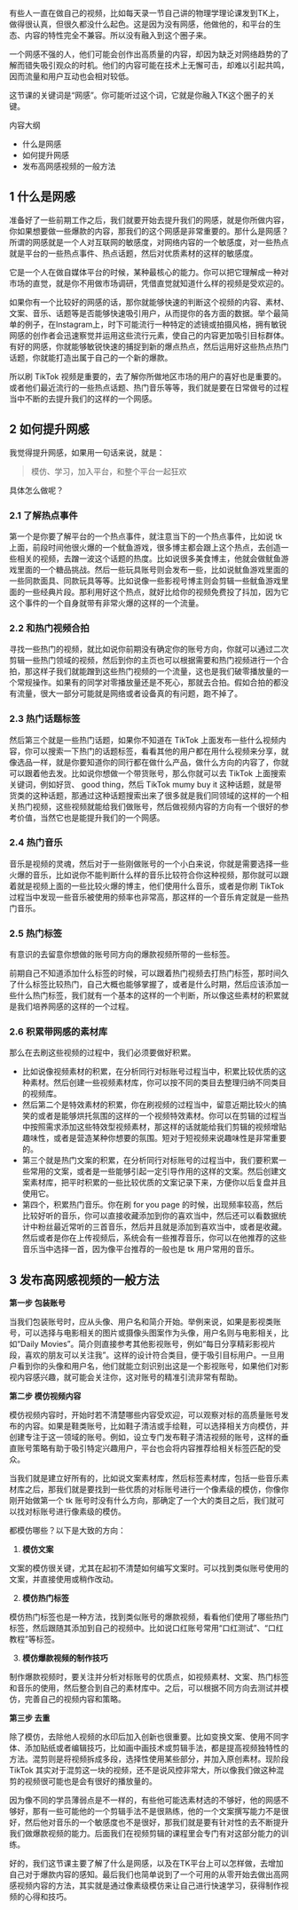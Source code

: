 

有些人一直在做自己的视频，比如每天录一节自己讲的物理学理论课发到TK上，做得很认真，但很久都没什么起色。这是因为没有网感，他做他的，和平台的生态、内容的特性完全不兼容。所以没有融入到这个圈子来。

一个网感不强的人，他们可能会创作出高质量的内容，却因为缺乏对网络趋势的了解而错失吸引观众的时机。他们的内容可能在技术上无懈可击，却难以引起共鸣，因而流量和用户互动也会相对较低。

这节课的关键词是“网感”。你可能听过这个词，它就是你融入TK这个圈子的关键。

内容大纲
- 什么是网感
- 如何提升网感
- 发布高网感视频的一般方法

## 1 什么是网感

准备好了一些前期工作之后，我们就要开始去提升我们的网感，就是你所做内容，你如果想要做一些爆款的内容，那我们的这个网感是非常重要的。那什么是网感？所谓的网感就是一个人对互联网的敏感度，对网络内容的一个敏感度，对一些热点就是平台的一些热点事件、热点话题，然后对优质素材的这样的敏感度。

它是一个人在做自媒体平台的时候，某种最核心的能力。你可以把它理解成一种对市场的直觉，就是你不用做市场调研，凭借直觉就知道什么样的视频是受欢迎的。

如果你有一个比较好的网感的话，那你就能够快速的判断这个视频的内容、素材、文案、音乐、话题等是否能够快速吸引用户，从而提你的各方面的数据。举个最简单的例子，在Instagram上，时下可能流行一种特定的滤镜或拍摄风格，拥有敏锐网感的创作者会迅速察觉并运用这些流行元素，使自己的内容更加吸引目标群体。有好的网感，你就能够敏锐快速的捕捉到新的爆点热点，然后运用好这些热点热门话题，你就能打造出属于自己的一个新的爆款。

所以刷 TikTok 视频是重要的，去了解你所做地区市场的用户的喜好也是重要的。或者他们最近流行的一些热点话题、热门音乐等等，我们就是要在日常做号的过程当中不断的去提升我们的这样的一个网感。


## 2 如何提升网感

我觉得提升网感，如果用一句话来说，就是：
> 模仿、学习，加入平台，和整个平台一起狂欢

具体怎么做呢？


### 2.1 了解热点事件

第一个是你要了解平台的一个热点事件，就注意当下的一个热点事件，比如说 tk 上面，前段时间他很火爆的一个鱿鱼游戏，很多博主都会跟上这个热点，去创造一些相关的视频，去蹭一波这个话题的热度。比如说很多美食博主，他就会做鱿鱼游戏里面的一个糖品挑战。然后一些玩具账号则会发布一些，比如说鱿鱼游戏里面的一些同款面具、同款玩具等等。比如说像一些影视号博主则会剪辑一些鱿鱼游戏里面的一些经典片段。那利用好这个热点，就好比给你的视频免费投了抖加，因为它这个事件的一个自身就带有非常火爆的这样的一个流量。

### 2.2 和热门视频合拍

寻找一些热门的视频，就比如说你前期没有确定你的账号方向，你就可以通过二次剪辑一些热门领域的视频，然后到你的主页也可以根据需要和热门视频进行一个合拍，那这样子我们就能蹭到这些热门视频的一个流量，这也是我们破零播放量的一个常规操作。如果有的同学对零播放量还是不死心，那就去合拍。假如合拍的都没有流量，很大一部分可能就是网络或者设备真的有问题，跑不掉了。

### 2.3 热门话题标签

然后第三个就是一些热门话题，如果你不知道在 TikTok 上面发布一些什么视频内容，你可以搜索一下热门的话题标签，看看其他的用户都在用什么视频来分享，就像选品一样，就是你要知道你的同行都在做什么产品，做什么方向的内容了，你就可以跟着他去发。比如说你想做一个带货账号，那么你就可以去 TikTok 上面搜索关键词，例如好货、 good thing，然后 TikTok mumy buy it 这种话题，就是带货类的这种话题，那通过这种话题搜索出来了很多就是我们同领域的这样的一个相关热门视频，这些视频就能给我们做账号，然后做视频内容的方向有一个很好的参考价值，当然它也是能提升我们的一个网感。


### 2.4 热门音乐

音乐是视频的灵魂，然后对于一些刚做账号的一个小白来说，你就是需要选择一些火爆的音乐，比如说你不能判断什么样的音乐比较符合你这种视频，那你就可以跟着就是视频上面的一些比较火爆的博主，他们使用什么音乐，或者是你刷 TikTok 过程当中发现一些音乐被使用的频率也非常高，那这样的一个音乐肯定就是一些热门音乐。

### 2.5 热门标签

有意识的去留意你想做的账号同方向的爆款视频所带的一些标签。

前期自己不知道添加什么标签的时候，可以跟着热门视频去打热门标签，那时间久了什么标签比较热门，自己大概也能够掌握了，或者是什么时期，然后应该添加一些什么热门标签，我们就有一个基本的这样的一个判断，所以像这些素材的积累就是我们培养网感的这样的一个过程。

### 2.6 积累带网感的素材库

那么在去刷这些视频的过程中，我们必须要做好积累。
- 比如说像视频素材的积累，在分析同行对标账号过程当中，积累比较优质的这种素材。然后创建一些视频素材库，你可以按不同的类目去整理归纳不同类目的视频库。
- 然后第二个是特效素材的积累，你在刷视频的过程当中，留意近期比较火的搞笑的或者是能够烘托氛围的这样的一个视频特效素材。你可以在剪辑的过程当中按照需求添加这些特效型视频素材，那这样的话就能给我们剪辑的视频增贴趣味性，或者是营造某种你想要的氛围。短对于短视频来说趣味性是非常重要的。
- 第三个就是热门文案的积累，在分析同行对标账号的过程当中，我们要积累一些常用的文案，或者是一些能够引起一定引导作用的这样的文案。然后创建文案素材库，把平时积累的一些比较优质的文案记录下来，方便你以后复盘并且使用它。
- 第四个，积累热门音乐。你在刷 for you page 的时候，出现频率较高，然后比较好听的音乐，你可以直接收藏添加到你的喜欢当中，然后还可以看数据统计中粉丝最近常听的三首音乐，然后并且就是添加到喜欢当中，或者是收藏。然后或者是你在上传视频后，系统会有一些推荐音乐，你可以在他推荐的这些音乐当中选择一首，因为像平台推荐的一般也是 tk 用户常用的音乐。

## 3 发布高网感视频的一般方法


**第一步 包装账号**

当我们包装账号时，应从头像、用户名和简介开始。举例来说，如果是影视类账号，可以选择与电影相关的图片或摄像头图案作为头像，用户名则与电影相关，比如“Daily Movies”。简介则直接参考其他影视账号，例如“每日分享精彩影视片段，喜欢的朋友可以关注我”。这样的设计符合类目，便于吸引目标用户。一旦用户看到你的头像和用户名，他们就能立刻识别出这是一个影视账号，如果他们对影视内容感兴趣，就可能会关注你，这对账号的精准引流非常有帮助。

**第二步 模仿视频内容**

模仿视频内容时，开始时若不清楚哪些内容受欢迎，可以观察对标的高质量账号发布的内容。如果是鞋类账号，比如鞋子清洁或手绘鞋，可以选择相关方向模仿，并创建专注于这一领域的账号。例如，设立专门发布鞋子清洁视频的账号，这样的垂直账号策略有助于吸引特定兴趣用户，平台也会将内容推荐给相关标签匹配的受众。

当我们就是建立好所有的，比如说文案素材库，然后标签素材库，包括一些音乐素材库之后，那我们就是要找到一些优质的对标账号进行一个像素级的模仿，你像你刚开始做第一个 tk 账号时没有什么方向，那确定了一个大的类目之后，我们就可以找对标账号进行像素级的模仿。

都模仿哪些？以下是大致的方向：

1. **模仿文案**

文案的模仿很关键，尤其在起初不清楚如何编写文案时。可以找到类似账号使用的文案，并直接使用或稍作改动。

2. **模仿热门标签**

模仿热门标签也是一种方法，找到类似账号的爆款视频，看看他们使用了哪些热门标签，然后跟随其添加到自己的视频中。比如说口红账号常用“口红测试”、“口红教程”等标签。

3. **模仿爆款视频的制作技巧**

制作爆款视频时，要关注并分析对标账号的优质点，如视频素材、文案、热门标签和音乐的使用，然后整合到自己的素材库中。之后，可以根据不同方向去测试并模仿，完善自己的视频内容和策略。

**第三步 去重**

除了模仿，去除他人视频的水印后加入创新也很重要。比如变换文案、使用不同字体、添加贴纸或者编辑技巧，比如画中画技术或剪辑手法，都是提高视频独特性的方法。混剪则是将视频拆成多段，选择性使用某些部分，并加入原创素材。现阶段 TikTok 其实对于混剪这一块的视频，还不是说风控非常大，所以像我们做这种混剪的视频很可能也是会有很好的播放量的。

因为像不同的学员薄弱点是不一样的，有些他可能选素材选的不够好，他的网感不够好，那有一些可能他的一个剪辑手法不是很熟练，他的一个文案撰写能力不是很好，然后他对音乐的一个敏感度也不是很好，那我们就是要有针对性的去不断提升我们做爆款视频的能力。后面我们在视频剪辑的课程里会专门有对这部分能力的训练。


好的，我们这节课主要了解了什么是网感，以及在TK平台上可以怎样做，去增加自己对于爆款内容的感知。最后我们也简单说到了一个可用的从零开始去做出高网感视频内容的方法，其实就是通过像素级模仿来让自己进行快速学习，获得制作视频的心得和技巧。